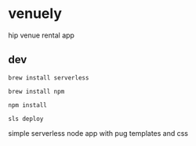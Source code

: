 # venuely
hip venue rental app

## dev

`brew install serverless`

`brew install npm`

`npm install`

`sls deploy`

simple serverless node app with pug templates and css
